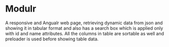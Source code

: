 # Modulr

A responsive and Angualr web page, retrieving dynamic data from json and showing it in tabular format and also has a search box which is applied only with id and name attributes. All the columns in table are sortable as well and preloader is used before showing table data.

